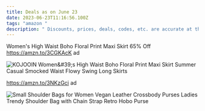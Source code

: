 ```yaml
---
title: Deals as on June 23
date: 2023-06-23T11:16:56.100Z
tags: "amazon "
description: " Discounts, prices, deals, codes, etc. are accurate at the time posted only."
---
```

<!--StartFragment-->

Women's High Waist Boho Floral Print Maxi Skirt 65% Off https://amzn.to/3CGKAcK ad

<!--StartFragment-->

![KOJOOIN Women\&#39;s High Waist Boho Floral Print Maxi Skirt Summer Casual Smocked Waist Flowy Swing Long Skirts](https://m.media-amazon.com/images/I/816apEi-bXL._AC_UX569_.jpg)

https://amzn.to/3NKzGci ad 

![Small Shoulder Bags for Women Vegan Leather Crossbody Purses Ladies Trendy Shoulder Bag with Chain Strap Retro Hobo Purse](https://m.media-amazon.com/images/I/61eQPNxskoL._AC_UY500_.jpg)

<!--EndFragment-->